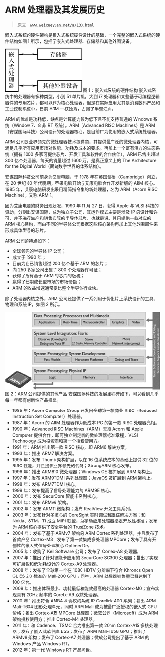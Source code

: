 # ARM 处理器及其发展历史

> 原文：[`www.weixueyuan.net/a/133.html`](http://www.weixueyuan.net/a/133.html)

嵌入式系统的硬件架构是嵌入式系统硬件设计的基础，一个完整的嵌入式系统的硬件结构如图 1 所示，包括了嵌入式处理器、存储器和其他外围设备。

![嵌入式系统的硬件结构](img/c2a73fa0134e64ce698a64029f6920a3.png)
图 1：嵌入式系统的硬件结构
嵌入式系统中的处理器有多种类型，小到 51 单片机，大到 i7 处理器和某些基于可编程逻辑器件的专用芯片，都可以作为核心处理器，但是在实际应用尤其是消费数码产品和工业控制系统中，目前 ARM 一枝独秀，占据了半壁江山。

ARM 的优点是功耗低，缺点是计算能力较为低下且不能支持普通的 Windows 系统（Window 7、8 非 RT 系统）。ARM（Advanced RISC Machines）是 ARM（安谋国际科技）公司设计的处理器核心，是目前广为使用的嵌入式系统处理器。

ARM 公司是业界领先的微处理器技术提供商，其提供最广泛的微处理器内核，可满足几乎所有应用市场对性能、功耗及成本的要求。再加上一个富有活力的生态系统（拥有 1000 多家可提供芯片、开发工具和软件的合作伙伴），ARM 已售出超过 300 亿个处理器，每天的销量超过 1600 万，是真正意义上的 The Architecture for the Digital World（面向数字世界的体系结构）。

安谋国际科技公司前身为艾康电脑，于 1978 年在英国剑桥（Cambridge）创立，在 20 世纪 80 年代晚期，苹果电脑开始与艾康电脑合作开发新版的 ARM 核心。1985 年，艾康电脑研发出采用精简指令集的新处理器，名为 ARM（Acorn RISC Machine），又称 ARM 1。

因为艾康电脑的财务出现状况，1990 年 11 月 27 日，获得 Apple 与 VLSI 科技的资助，分割出安谋国际，成为独立子公司，其运作模式主要是涉及 IP 的设计和许可，并不进行生产和销售实际的半导体芯片，也就是说，其只提供一些对应的 ARM 核心架构，而由不同的半导体公司根据这些核心架构再加上其他外围部件来形成具体型号的芯片。

ARM 公司的特点如下：

*   全球领先的半导体 IP 公司；
*   成立于 1990 年；
*   目前为止已销售超过 200 亿个基于 ARM 的芯片；
*   向 250 多家公司出售了 800 个处理器许可证；
*   获得了所有基于 ARM 的芯片的版税；
*   赢得了长期成长型市场的市场份额；
*   ARM 的收益增速通常要比整个半导体行业快。

除了处理器内核之外，ARM 公司还提供了一系列用于优化片上系统设计的工具、物理和系统 IP，如图 2 所示。

![ARM 公司提供的其他产品](img/eaca828fdd2afc2afdab724b2a83b353.png)
图 2：ARM 公司提供的其他产品
安谋国际科技的发展里程碑如下，可以看到几乎每一年都有创新性产品推出。

*   1985 年：Acorn Computer Group 开发出全球第一款商业 RISC（Reduced Instruction Set Computer）处理器。
*   1987 年：Acorn 的 ARM 处理器作为低成本 PC 的第一款 RISC 处理器亮相。
*   1990 年：Advanced RISC Machines（ARM）无须 Acorn 和 Apple Computer 提供合作，即可独立制定新的微处理器标准章程，VLSI Technology 成为投资商和第一个授权使用方。
*   1991 年：ARM 推出第一款 RISC 核心，即 ARM6 解决方案。
*   1993 年：推出 ARM7 解决方案。
*   1995 年：发布 Thumb 架构扩展，以在 16 位系统成本的基础上提供 32 位的 RISC 性能，并且提供业界领先的代码；StrongARM 核心发布。
*   1996 年：推出 ARM810 微处理器；Windows CE 被扩展到 ARM 架构上。
*   1997 年：发布 ARM9TDMI 系列处理器；JavaOS 被扩展到 ARM 架构上。
*   1998 年：发布 ARM7TDMI 核心。
*   1999 年：发布提高了信号处理能力的 ARM9E 核心。
*   2000 年：发布 SecurCore 智能卡系列核心。
*   2001 年：发布 ARMv6 架构。
*   2002 年：发布 ARM11 微架构；发布 RealView 开发工具系列。
*   2003 年：发布针对多核心的 CoreSight 实时调试和跟踪解决方案；和 Nokia、STM、TI 成立 MIPI 联盟，为移动应用处理器指定开放性标准；发布为 ARM 核心提供了安全平台的 TrustZone 技术。
*   2004 年：发布了基于 ARMv7 架构的 ARM Cortex 系列处理器，并且发布了首款产品 Cortex-M3；发布了第一款集成多处理器 MPCore；发布了具有开创性的嵌入式信号处理核心 OptimeoDe。
*   2005 年：收购了 Keil Software 公司；发布了 Cortex-A8 处理器。
*   2007 年：推出了针对智能卡应用的 SecurCore SC300 处理器；推出了实现可扩展性和低功耗设计的 Cortex-A9 处理器。
*   2008 年：发布了全球第一个在 1080 HDTV 分辨率下符合 Khronos Open GL ES 2.0 标准的 Mali-200 GPU；同年，ARM 处理器销售量已经达到了 100 亿台。
*   2009 年：推出体积最小、功耗最低和能效最高的处理器 Cortex-M0；宣布实现具有 2GHz 频率的 Coretx-A9 双核处理器。
*   2010 年：推出符合 AMBA 4 协议的系统 IP Corelink 400 系列；推出 ARM Mali-T604 图形处理单元，同时 ARM Mali 成为被最广泛授权的嵌入式 GPU 价格；推出 Cortex-A15 MPCore 处理器；微软公司（Microsoft）成为 ARM 架构授权使用方；推出 Cortex-M4 处理器。
*   2011 年：和 Cadence、TSMC 合力推出第一款 20nm Cortex-A15 多核处理器；发布了嵌入式软件库 ESS；发布了 ARM Mali-T658 GPU；推出了 ARMv8 架构；发布了 Cortex-A7 处理器；微软公司提出了基于 ARM 的 Windows 产品 Windows RT。
*   2012 年：第一代 Windows RT 产品问世。
